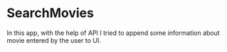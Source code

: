 # SearchMovies
In this app, with the help of API I tried to append some information about movie entered by the user to UI.
